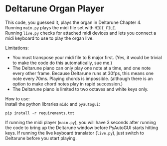 # Deltarune Organ Player

This code, you guessed it, plays the organ in Deltarune Chapter 4. \
Running `main.py` plays the midi file set with `MIDI_FILE`. \
Running `live.py` checks for attached midi devices and lets you connect a midi keyboard to use to play the organ live.

Limitations:
- You must transpose your midi file to B major first. (Yes, it would be trivial to make the code do this automatically, sue me.)
- The Deltarune piano can only play one note at a time, and one note every other frame. Because Deltarune runs at 30fps, this means one note every 70ms. Playing chords is impossible. (although there is an option to make chord notes play in rapid succession.)
- The Deltarune piano is limited to two octaves and white keys only.

How to use: \
Install the python libraries `mido` and `pyautogui`:
```
pip install -r requirements.txt
```
If running the midi player (`main.py`), you will have 3 seconds after running the code to bring up the Deltarune window before PyAutoGUI starts hitting keys.
If running the live keyboard translator (`live.py`), just switch to Deltarune before you start playing.
